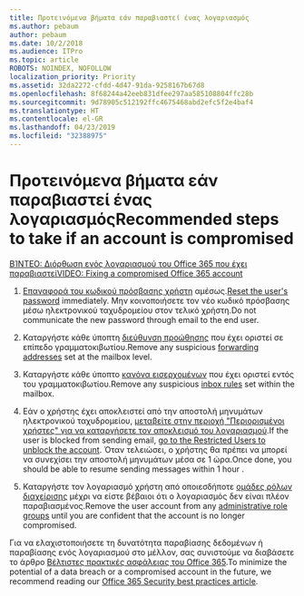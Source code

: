 ```yaml
---
title: Προτεινόμενα βήματα εάν παραβιαστεί ένας λογαριασμός
ms.author: pebaum
author: pebaum
ms.date: 10/2/2018
ms.audience: ITPro
ms.topic: article
ROBOTS: NOINDEX, NOFOLLOW
localization_priority: Priority
ms.assetid: 32da2272-cfdd-4d47-91da-9258167b67d8
ms.openlocfilehash: 8f68244a42eeb831dfee297aa585108804ffc28b
ms.sourcegitcommit: 9d78905c512192ffc4675468abd2efc5f2e4baf4
ms.translationtype: HT
ms.contentlocale: el-GR
ms.lasthandoff: 04/23/2019
ms.locfileid: "32388975"
---
```

# <a name="recommended-steps-to-take-if-an-account-is-compromised"></a><span data-ttu-id="be7eb-102">Προτεινόμενα βήματα εάν παραβιαστεί ένας λογαριασμός</span><span class="sxs-lookup"><span data-stu-id="be7eb-102">Recommended steps to take if an account is compromised</span></span>

[<span data-ttu-id="be7eb-103">ΒΊΝΤΕΟ: Διόρθωση ενός λογαριασμού του Office 365 που έχει παραβιαστεί</span><span class="sxs-lookup"><span data-stu-id="be7eb-103">VIDEO: Fixing a compromised Office 365 account</span></span>](https://www.microsoft.com/videoplayer/embed/RE2jvOb?pid=ocpVideo0-innerdiv-oneplayer&amp;postJsllMsg=true&amp;maskLevel=20&amp;autoplay=true)
  
1. <span data-ttu-id="be7eb-104">[Επαναφορά του κωδικού πρόσβασης χρήστη](https://support.office.com/article/7a5d073b-7fae-4aa5-8f96-9ecd041aba9c) αμέσως.</span><span class="sxs-lookup"><span data-stu-id="be7eb-104">[Reset the user's password](https://support.office.com/article/7a5d073b-7fae-4aa5-8f96-9ecd041aba9c) immediately.</span></span> <span data-ttu-id="be7eb-105">Μην κοινοποιήσετε τον νέο κωδικό πρόσβασης μέσω ηλεκτρονικού ταχυδρομείου στον τελικό χρήστη.</span><span class="sxs-lookup"><span data-stu-id="be7eb-105">Do not communicate the new password through email to the end user.</span></span> 
    
2. <span data-ttu-id="be7eb-106">Καταργήστε κάθε ύποπτη [διεύθυνση προώθησης](https://support.office.com/article/ab5eb117-0f22-4fa7-a662-3a6bdb0add74) που έχει οριστεί σε επίπεδο γραμματοκιβωτίου.</span><span class="sxs-lookup"><span data-stu-id="be7eb-106">Remove any suspicious [forwarding addresses](https://support.office.com/article/ab5eb117-0f22-4fa7-a662-3a6bdb0add74) set at the mailbox level.</span></span> 
    
3. <span data-ttu-id="be7eb-107">Καταργήστε κάθε ύποπτο [κανόνα εισερχομένων](https://support.office.com/article/1433E3A0-7FB0-4999-B536-50E05CB67FED) που έχει οριστεί εντός του γραμματοκιβωτίου.</span><span class="sxs-lookup"><span data-stu-id="be7eb-107">Remove any suspicious [inbox rules](https://support.office.com/article/1433E3A0-7FB0-4999-B536-50E05CB67FED) set within the mailbox.</span></span> 
    
4. <span data-ttu-id="be7eb-108">Εάν ο χρήστης έχει αποκλειστεί από την αποστολή μηνυμάτων ηλεκτρονικού ταχυδρομείου, [μεταβείτε στην περιοχή "Περιορισμένοι χρήστες" για να καταργήσετε τον αποκλεισμό του λογαριασμού](https://protection.office.com/?hash=/restrictedusers).</span><span class="sxs-lookup"><span data-stu-id="be7eb-108">If the user is blocked from sending email, [go to the Restricted Users to unblock the account](https://protection.office.com/?hash=/restrictedusers).</span></span> <span data-ttu-id="be7eb-109">Όταν τελειώσει, ο χρήστης θα πρέπει να μπορεί να συνεχίσει την αποστολή μηνυμάτων μέσα σε 1 ώρα.</span><span class="sxs-lookup"><span data-stu-id="be7eb-109">Once done, you should be able to resume sending messages  within 1 hour  .</span></span>
    
5. <span data-ttu-id="be7eb-110">Καταργήστε τον λογαριασμό χρήστη από οποιεσδήποτε [ομάδες ρόλων διαχείρισης](https://support.office.com/article/eac4d046-1afd-4f1a-85fc-8219c79e1504) μέχρι να είστε βέβαιοι ότι ο λογαριασμός δεν είναι πλέον παραβιασμένος.</span><span class="sxs-lookup"><span data-stu-id="be7eb-110">Remove the user account from any [administrative role groups](https://support.office.com/article/eac4d046-1afd-4f1a-85fc-8219c79e1504) until you are confident that the account is no longer compromised.</span></span> 
    
<span data-ttu-id="be7eb-111">Για να ελαχιστοποιήσετε τη δυνατότητα παραβίασης δεδομένων ή παραβίασης ενός λογαριασμού στο μέλλον, σας συνιστούμε να διαβάσετε το άρθρο [Βέλτιστες πρακτικές ασφάλειας του Office 365](https://support.office.com/article/9295e396-e53d-49b9-ae9b-0b5828cdedc3).</span><span class="sxs-lookup"><span data-stu-id="be7eb-111">To minimize the potential of a data breach or a compromised account in the future, we recommend reading our [Office 365 Security best practices article](https://support.office.com/article/9295e396-e53d-49b9-ae9b-0b5828cdedc3).</span></span>
  

